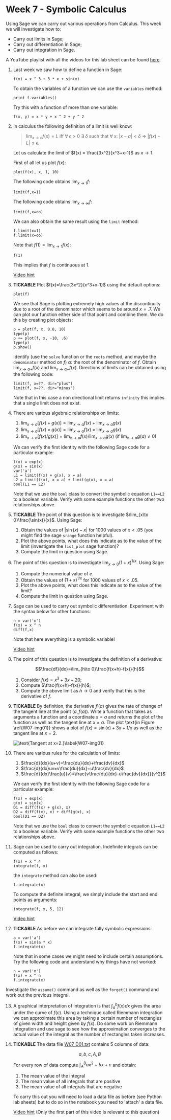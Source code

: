 # Week 7 - Symbolic Calculus

Using Sage we can carry out various operations from Calculus. This week we will investigate how to:

- Carry out limits in Sage;
- Carry out differentiation in Sage;
- Carry out integration in Sage.

A YouTube playlist with all the videos for this lab sheet can be found [here](http://www.youtube.com/playlist?list=PLnC5h3PY-znz1cih4_2b7QvVZaqPnE7m4).

1. Last week we saw how to define a function in Sage:

    ~~~{.python}
    f(x) = x ^ 3 + 3 * x + sin(x)
    ~~~

    To obtain the variables of a function we can use the `variables` method:

    ~~~{.python}
    print f.variables()
    ~~~

    Try this with a function of more than one variable:

    ~~~{.python}
    f(x, y) = x * y + x ^ 2 + y ^ 2
    ~~~

2. In calculus the following definition of a limit is well know:

    >  $\lim_{x\to a}f(x)=L$ iff $\forall\; \epsilon>0$ $\exists$ $\delta$ such that $\forall\; x$: $|x-a|<\delta$ $\Rightarrow$ $|f(x)-L|\leq \epsilon$.

    Let us calculate the limit of $f(x) = \frac{3x^2}{x^3+x-1}$ as $x\to 1$.

    First of all let us plot $f(x)$:

    ~~~{.python}
    plot(f(x), x, 1, 10)
    ~~~

    The following code obtains $\lim_{x\to 1}f$:

    ~~~{.python}
    limit(f,x=1)
    ~~~

    The following code obtains $\lim_{x\to \infty}f$:

    ~~~{.python}
    limit(f,x=oo)
    ~~~

    We can also obtain the same result using the `limit` method:

    ~~~{.python}
    f.limit(x=1)
    f.limit(x=oo)
    ~~~

    Note that $f(1)=\lim_{x\to 1}f(x)$:

    ~~~{.python}
    f(1)
    ~~~

    This implies that $f$ is continuous at 1.

    [Video hint](http://youtu.be/-br9qoY9QbM)

3. **TICKABLE** Plot $f(x)=\frac{3x^2}{x^3+x-1}$ using the default options:

    ~~~{.python}
    plot(f)
    ~~~

    We see that Sage is plotting extremely high values at the discontinuity due to a root of the denominator which seems to be around $x=.7$. We can plot our function either side of that point and combine them. We do this by creating plot objects:

    ~~~{.python}
    p = plot(f, x, 0.8, 10)
    type(p)
    p += plot(f, x, -10, .6)
    type(p)
    p.show()
    ~~~

    Identify (use the `solve` function or the `roots` method, and maybe the `denominator` method on $f$) $\alpha$: the root of the denominator of $f$. Obtain $\lim_{x\to\alpha +}f(x)$ and $\lim_{x\to\alpha -}f(x)$. Directions of limits can be obtained using the following code:

    ~~~{.python}
    limit(f, x=??, dir="plus")
    limit(f, x=??, dir="minus")
    ~~~

    Note that in this case a non directional limit returns `infinity` this implies that a single limit does not exist.

4. There are various algebraic relationships on limits:

    1. $\lim_{x\to a}[f(x)+g(x)]=\lim_{x\to a}f(x) + \lim_{x\to a}g(x)$
    2. $\lim_{x\to a}[f(x)\times g(x)]=\lim_{x\to a}f(x) \times \lim_{x\to a}g(x)$
    3. $\lim_{x\to a}[f(x)/g(x)]=\lim_{x\to a}f(x) / \lim_{x\to a}g(x)$ (if $\lim_{x\to a}g(a)\ne 0$)


    We can verify the first identity with the following Sage code for a particular example:

    ~~~{.python}
    f(x) = exp(x)
    g(x) = sin(x)
    var('a')
    L1 = limit(f(x) + g(x), x = a)
    L2 = limit(f(x), x = a) + limit(g(x), x = a)
    bool(L1 == L2)
    ~~~

    Note that we use the `bool` class to convert the symbolic equation `L1==L2` to a boolean variable. Verify with some example functions the other two relationships above.

5. **TICKABLE** The point of this question is to investigate $\lim_{x\to 0}\frac{\sin(x)}{x}$. Using Sage:

    1. Obtain the values of $|\sin(x)-x|$ for 1000 values of $x<.05$ (you might find the sage `srange` function helpful).
    2. Plot the above points, what does this indicate as to the value of the limit (investigate the `list_plot` sage function)?
    3. Compute the limit in question using Sage.

6. The point of this question is to investigate $\lim_{x\to 0}(1+x)^{1/x}$. Using Sage:

    1. Compute the numerical value of $e$.
    2. Obtain the values of $(1+x)^{1/x}$ for 1000 values of $x<.05$.
    3. Plot the above points, what does this indicate as to the value of the limit?
    4. Compute the limit in question using Sage.

7. Sage can be used to carry out symbolic differentiation. Experiment with the syntax below for other functions:

    ~~~{.python}
    n = var('n')
    f(x) = x ^ n
    diff(f,x)
    ~~~

    Note that here everything is a symbolic variable!

    [Video hint](http://youtu.be/FbxioEG9kzM)

8. The point of this question is to investigate the definition of a derivative:

    $$\frac{df}{dx}=\lim_{h\to 0}\frac{f(x+h)-f(x)}{h}$$

    1. Consider $f(x) = x^3 + 3x - 20$;
    2. Compute $\frac{f(x+h)-f(x)}{h}$;
    3. Compute the above limit as $h\to 0$ and verify that this is the derivative of $f$.

9. **TICKABLE** By definition, the derivative $f'(a)$ gives the rate of change of the tangent line at the point $(a,f(a))$. Write a function that takes as arguments a function and a coordinate $x=a$ and returns the plot of the function as well as the tangent line at $x=a$. The plot \text{in Figure \ref{W07-img01}} shows a plot of $f(x)=\sin(x)+3x+1/x$ as well as the tangent line at $x=2$.

    ![\text{Tangent at $x=2$.}\label{W07-img01}](./Images/W07-img01.png)

10. There are various rules for the calculation of limits:

    1. $\frac{d}{dx}(u+v)=\frac{du}{dx}+\frac{dv}{dx}$
    2. $\frac{d}{dx}uv=v\frac{du}{dx}+u\frac{dv}{dx}$
    3. $\frac{d}{dx}\frac{u}{v}=\frac{v\frac{du}{dx}-u\frac{dv}{dx}}{v^2}$


    We can verify the first identity with the following Sage code for a particular example:

    ~~~{.python}
    f(x) = exp(x)
    g(x) = sin(x)
    D1 = diff(f(x) + g(x), x)
    D2 = diff(f(x), x) + diff(g(x), x)
    bool(D1 == D2)
    ~~~

    Note that we use the `bool` class to convert the symbolic equation `L1==L2` to a boolean variable. Verify with some example functions the other two relationships above.

11. Sage can be used to carry out integration. Indefinite integrals can be computed as follows:

    ~~~{.python}
    f(x) = x ^ 4
    integrate(f, x)
    ~~~

    the `integrate` method can also be used:

    ~~~{.python}
    f.integrate(x)
    ~~~

    To compute the definite integral, we simply include the start and end points as arguments:

    ~~~{.python}
    integrate(f, x, 5, 12)
    ~~~

    [Video hint](http://youtu.be/wQEk0h5kg50)

12. **TICKABLE** As before we can integrate fully symbolic expressions:

    ~~~{.python}
    a = var('a')
    f(x) = sin(a * x)
    f.integrate(x)
    ~~~

    Note that in some cases we might need to include certain assumptions. Try the following code and understand why things have not worked:

    ~~~{.python}
    n = var('n')
    f(x) = x ^ n
    f.integrate(x)
    ~~~

   Investigate the `assume()` command as well as the `forget()` command and work out the previous integral.

13. A graphical interpretation of integration is that $\int_a^bf(x)dx$ gives the area under the curve of $f(c)$. Using a technique called Riemmann integration we can approximate this area by taking a certain number of rectangles of given width and height given by $f(x)$. Do some work on Riemmann integration and use sage to see how the approximation converges to the actual value of the integral as the number of rectangles taken increases.

15. **TICKABLE** The data file [W07_D01.txt](./Data/W07_D01.txt) contains 5 columns of data:

    $$a,b,c,A,B$$

    For every row of data compute $\int_{A}^{B}ax^2+bx+c$ and obtain:

    1. The mean value of the integral
    2. The mean value of all integrals that are positive
    3. The mean value of all integrals that are negative

    To carry this out you will need to load a data file as before (see Python lab sheets) but to do so in the notebook you need to 'attach' a data file.

    [Video hint](http://www.youtube.com/watch?v=lhmXmIBBQOI) (Only the first part of this video is relevant to this question)
